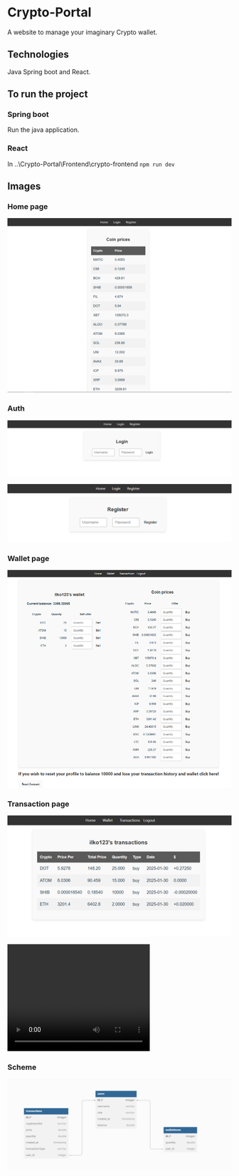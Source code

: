 # Crypto-Portal
A website to manage your imaginary Crypto wallet.


## Technologies
Java Spring boot and React.

## To run the project

### Spring boot
Run the java application.

### React
In ..\Crypto-Portal\Frontend\crypto-frontend
`npm run dev`


## Images

### Home page
![alt text](docs/images/home.png)


### Auth
![alt text](docs/images/login.png)

![alt text](docs/images/register.png)


### Wallet page

![alt text](docs/images/wallet.png)


### Transaction page

![alt text](docs/images/transactions.png)

<video width="320" height="240" controls>
  <source src="docs/Video/video.mkv.mp4" type="video/mp4">
  Your browser does not support the video tag.
</video>

### Scheme

![alt text](docs/images/scheme.png)